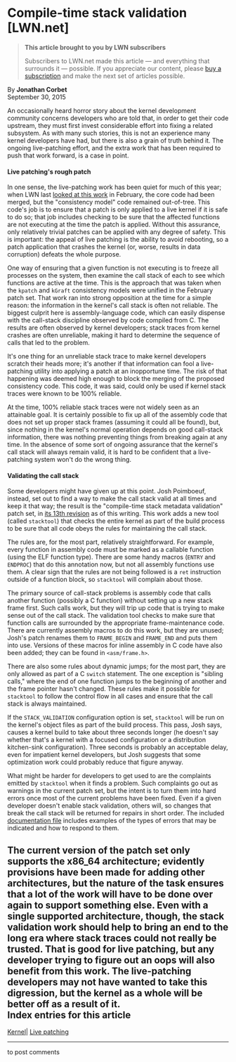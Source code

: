 # Compile-time stack validation [LWN.net]

> **This article brought to you by LWN subscribers**
> 
> Subscribers to LWN.net made this article — and everything that surrounds it — possible. If you appreciate our content, please [buy a subscription](/Promo/nst-nag3/subscribe) and make the next set of articles possible. 

By **Jonathan Corbet**  
September 30, 2015 

An occasionally heard horror story about the kernel development community concerns developers who are told that, in order to get their code upstream, they must first invest considerable effort into fixing a related subsystem. As with many such stories, this is not an experience many kernel developers have had, but there is also a grain of truth behind it. The ongoing live-patching effort, and the extra work that has been required to push that work forward, is a case in point. 

#### Live patching's rough patch

In one sense, the live-patching work has been quiet for much of this year; when LWN last [looked at this work](/Articles/634649/) in February, the core code had been merged, but the "consistency model" code remained out-of-tree. This code's job is to ensure that a patch is only applied to a live kernel if it is safe to do so; that job includes checking to be sure that the affected functions are not executing at the time the patch is applied. Without this assurance, only relatively trivial patches can be applied with any degree of safety. This is important: the appeal of live patching is the ability to avoid rebooting, so a patch application that crashes the kernel (or, worse, results in data corruption) defeats the whole purpose. 

One way of ensuring that a given function is not executing is to freeze all processes on the system, then examine the call stack of each to see which functions are active at the time. This is the approach that was taken when the `kpatch` and `kGraft` consistency models were unified in the February patch set. That work ran into strong opposition at the time for a simple reason: the information in the kernel's call stack is often not reliable. The biggest culprit here is assembly-language code, which can easily dispense with the call-stack discipline observed by code compiled from C. The results are often observed by kernel developers; stack traces from kernel crashes are often unreliable, making it hard to determine the sequence of calls that led to the problem. 

It's one thing for an unreliable stack trace to make kernel developers scratch their heads more; it's another if that information can fool a live-patching utility into applying a patch at an inopportune time. The risk of that happening was deemed high enough to block the merging of the proposed consistency code. This code, it was said, could only be used if kernel stack traces were known to be 100% reliable. 

At the time, 100% reliable stack traces were not widely seen as an attainable goal. It is certainly possible to fix up all of the assembly code that does not set up proper stack frames (assuming it could all be found), but, since nothing in the kernel's normal operation depends on good call-stack information, there was nothing preventing things from breaking again at any time. In the absence of some sort of ongoing assurance that the kernel's call stack will always remain valid, it is hard to be confident that a live-patching system won't do the wrong thing. 

#### Validating the call stack

Some developers might have given up at this point. Josh Poimboeuf, instead, set out to find a way to make the call stack valid at all times and keep it that way; the result is the "compile-time stack metadata validation" patch set, in [its 13th revision](/Articles/658341/) as of this writing. This work adds a new tool (called `stacktool`) that checks the entire kernel as part of the build process to be sure that all code obeys the rules for maintaining the call stack. 

The rules are, for the most part, relatively straightforward. For example, every function in assembly code must be marked as a callable function (using the ELF function type). There are some handy macros (`ENTRY` and `ENDPROC`) that do this annotation now, but not all assembly functions use them. A clear sign that the rules are not being followed is a `ret` instruction outside of a function block, so `stacktool` will complain about those. 

The primary source of call-stack problems is assembly code that calls another function (possibly a C function) without setting up a new stack frame first. Such calls work, but they will trip up code that is trying to make sense out of the call stack. The validation tool checks to make sure that function calls are surrounded by the appropriate frame-maintenance code. There are currently assembly macros to do this work, but they are unused; Josh's patch renames them to `FRAME_BEGIN` and `FRAME_END` and puts them into use. Versions of these macros for inline assembly in C code have also been added; they can be found in `<asm/frame.h>`. 

There are also some rules about dynamic jumps; for the most part, they are only allowed as part of a C `switch` statement. The one exception is "sibling calls," where the end of one function jumps to the beginning of another and the frame pointer hasn't changed. These rules make it possible for `stacktool` to follow the control flow in all cases and ensure that the call stack is always maintained. 

If the `STACK_VALIDATION` configuration option is set, `stacktool` will be run on the kernel's object files as part of the build process. This pass, Josh says, causes a kernel build to take about three seconds longer (he doesn't say whether that's a kernel with a focused configuration or a distribution kitchen-sink configuration). Three seconds is probably an acceptable delay, even for impatient kernel developers, but Josh suggests that some optimization work could probably reduce that figure anyway. 

What might be harder for developers to get used to are the complaints emitted by `stacktool` when it finds a problem. Such complaints go out as warnings in the current patch set, but the intent is to turn them into hard errors once most of the current problems have been fixed. Even if a given developer doesn't enable stack validation, others will, so changes that break the call stack will be returned for repairs in short order. The included [documentation file](/Articles/658347/) includes examples of the types of errors that may be indicated and how to respond to them. 

The current version of the patch set only supports the x86_64 architecture; evidently provisions have been made for adding other architectures, but the nature of the task ensures that a lot of the work will have to be done over again to support something else. Even with a single supported architecture, though, the stack validation work should help to bring an end to the long era where stack traces could not really be trusted. That is good for live patching, but any developer trying to figure out an oops will also benefit from this work. The live-patching developers may not have wanted to take this digression, but the kernel as a whole will be better off as a result of it.  
Index entries for this article  
---  
[Kernel](/Kernel/Index)| [Live patching](/Kernel/Index#Live_patching)  
  


* * *

to post comments 
